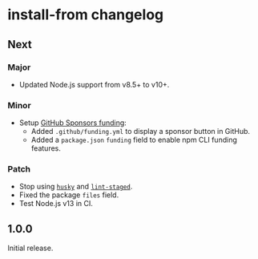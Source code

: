 # install-from changelog

## Next

### Major

- Updated Node.js support from v8.5+ to v10+.

### Minor

- Setup [GitHub Sponsors funding](https://github.com/sponsors/jaydenseric):
  - Added `.github/funding.yml` to display a sponsor button in GitHub.
  - Added a `package.json` `funding` field to enable npm CLI funding features.

### Patch

- Stop using [`husky`](https://npm.im/husky) and [`lint-staged`](https://npm.im/lint-staged).
- Fixed the package `files` field.
- Test Node.js v13 in CI.

## 1.0.0

Initial release.
